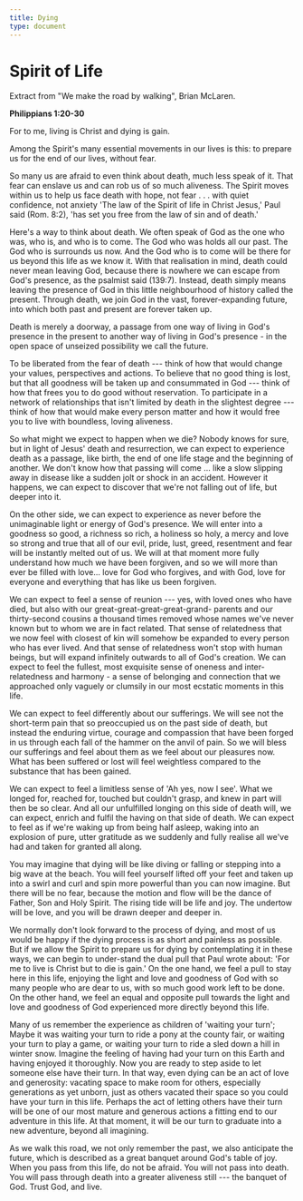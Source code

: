 ```yaml
---
title: Dying
type: document
---
```

# Spirit of Life

Extract from \"We make the road by walking\", Brian McLaren.

**Philippians 1:20-30**

For to me, living is Christ and dying is gain.

Among the Spirit's many essential movements in our lives is this: to
prepare us for the end of our lives, without fear.

So many us are afraid to even think about death, much less speak of it.
That fear can enslave us and can rob us of so much aliveness. The Spirit
moves within us to help us face death with hope, not fear . . . with
quiet confidence, not anxiety 'The law of the Spirit of life in Christ
Jesus,' Paul said (Rom. 8:2), 'has set you free from the law of sin and
of death.'

Here's a way to think about death. We often speak of God as the one who
was, who is, and who is to come. The God who was holds all our past. The
God who is surrounds us now. And the God who is to come will be there
for us beyond this life as we know it. With that realisation in mind,
death could never mean leaving God, because there is nowhere we can
escape from God's presence, as the psalmist said (139:7). Instead, death
simply means leaving the presence of God in this little neighbourhood of
history called the present. Through death, we join God in the vast,
forever-expanding future, into which both past and present are forever
taken up.

Death is merely a doorway, a passage from one way of living in God's
presence in the present to another way of living in God's presence - in
the open space of unseized possibility we call the future.

To be liberated from the fear of death --- think of how that would
change your values, perspectives and actions. To believe that no good
thing is lost, but that all goodness will be taken up and consummated in
God --- think of how that frees you to do good without reservation. To
participate in a network of relationships that isn't limited by death in
the slightest degree --- think of how that would make every person
matter and how it would free you to live with boundless, loving
aliveness.

So what might we expect to happen when we die? Nobody knows for sure,
but in light of Jesus' death and resurrection, we can expect to
experience death as a passage, like birth, the end of one life stage and
the beginning of another. We don't know how that passing will come \...
like a slow slipping away in disease like a sudden jolt or shock in an
accident. However it happens, we can expect to discover that we're not
falling out of life, but deeper into it.

On the other side, we can expect to experience as never before the
unimaginable light or energy of God's presence. We will enter into a
goodness so good, a richness so rich, a holiness so holy, a mercy and
love so strong and true that all of our evil, pride, lust, greed,
resentment and fear will be instantly melted out of us. We will at that
moment more fully understand how much we have been forgiven, and so we
will more than ever be filled with love\... love for God who forgives,
and with God, love for everyone and everything that has like us been
forgiven.

We can expect to feel a sense of reunion --- yes, with loved ones who
have died, but also with our great-great-great-great-grand- parents and
our thirty-second cousins a thousand times removed whose names we've
never known but to whom we are in fact related. That sense of
relatedness that we now feel with closest of kin will somehow be
expanded to every person who has ever lived. And that sense of
relatedness won't stop with human beings, but will expand infinitely
outwards to all of God's creation. We can expect to feel the fullest,
most exquisite sense of oneness and inter-relatedness and harmony - a
sense of belonging and connection that we approached only vaguely or
clumsily in our most ecstatic moments in this life.

We can expect to feel differently about our sufferings. We will see not
the short-term pain that so preoccupied us on the past side of death,
but instead the enduring virtue, courage and compassion that have been
forged in us through each fall of the hammer on the anvil of pain. So we
will bless our sufferings and feel about them as we feel about our
pleasures now. What has been suffered or lost will feel weightless
compared to the substance that has been gained.

We can expect to feel a limitless sense of 'Ah yes, now I see'. What we
longed for, reached for, touched but couldn't grasp, and knew in part
will then be so clear. And all our unfulfilled longing on this side of
death will, we can expect, enrich and fulfil the having on that side of
death. We can expect to feel as if we're waking up from being half
asleep, waking into an explosion of pure, utter gratitude as we suddenly
and fully realise all we've had and taken for granted all along.

You may imagine that dying will be like diving or falling or stepping
into a big wave at the beach. You will feel yourself lifted off your
feet and taken up into a swirl and curl and spin more powerful than you
can now imagine. But there will be no fear, because the motion and flow
will be the dance of Father, Son and Holy Spirit. The rising tide will
be life and joy. The undertow will be love, and you will be drawn deeper
and deeper in.

We normally don't look forward to the process of dying, and most of us
would be happy if the dying process is as short and painless as
possible. But if we allow the Spirit to prepare us for dying by
contemplating it in these ways, we can begin to under-stand the dual
pull that Paul wrote about: 'For me to live is Christ but to die is
gain.' On the one hand, we feel a pull to stay here in this life,
enjoying the light and love and goodness of God with so many people who
are dear to us, with so much good work left to be done. On the other
hand, we feel an equal and opposite pull towards the light and love and
goodness of God experienced more directly beyond this life.

Many of us remember the experience as children of 'waiting your turn';
Maybe it was waiting your turn to ride a pony at the county fair, or
waiting your turn to play a game, or waiting your turn to ride a sled
down a hill in winter snow. Imagine the feeling of having had your turn
on this Earth and having enjoyed it thoroughly. Now you are ready to
step aside to let someone else have their turn. In that way, even dying
can be an act of love and generosity: vacating space to make room for
others, especially generations as yet unborn, just as others vacated
their space so you could have your turn in this life. Perhaps the act of
letting others have their turn will be one of our most mature and
generous actions a fitting end to our adventure in this life. At that
moment, it will be our turn to graduate into a new adventure, beyond all
imagining.

As we walk this road, we not only remember the past, we also anticipate
the future, which is described as a great banquet around God's table of
joy. When you pass from this life, do not be afraid. You will not pass
into death. You will pass through death into a greater aliveness still
--- the banquet of God. Trust God, and live.
